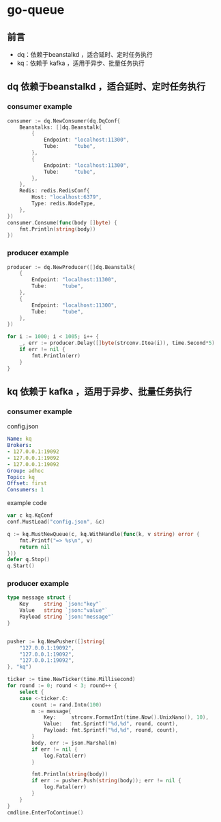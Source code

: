# go-queue
## 前言
- dq：依赖于beanstalkd ，适合延时、定时任务执行
- kq：依赖于 kafka ，适用于异步、批量任务执行

## dq 依赖于beanstalkd ，适合延时、定时任务执行
### consumer example
```go
consumer := dq.NewConsumer(dq.DqConf{
	Beanstalks: []dq.Beanstalk{
		{
			Endpoint: "localhost:11300",
			Tube:     "tube",
		},
		{
			Endpoint: "localhost:11300",
			Tube:     "tube",
		},
	},
	Redis: redis.RedisConf{
		Host: "localhost:6379",
		Type: redis.NodeType,
	},
})
consumer.Consume(func(body []byte) {
	fmt.Println(string(body))
})
```
### producer example
```go
producer := dq.NewProducer([]dq.Beanstalk{
	{
		Endpoint: "localhost:11300",
		Tube:     "tube",
	},
	{
		Endpoint: "localhost:11300",
		Tube:     "tube",
	},
})	

for i := 1000; i < 1005; i++ {
	_, err := producer.Delay([]byte(strconv.Itoa(i)), time.Second*5)
	if err != nil {
		fmt.Println(err)
	}
}
```

## kq 依赖于 kafka ，适用于异步、批量任务执行
### consumer example

config.json
```yaml
Name: kq
Brokers:
- 127.0.0.1:19092
- 127.0.0.1:19092
- 127.0.0.1:19092
Group: adhoc
Topic: kq
Offset: first
Consumers: 1
```

example code
```go
var c kq.KqConf
conf.MustLoad("config.json", &c)

q := kq.MustNewQueue(c, kq.WithHandle(func(k, v string) error {
	fmt.Printf("=> %s\n", v)
	return nil
}))
defer q.Stop()
q.Start()
```

### producer example

```go
type message struct {
	Key     string `json:"key"`
	Value   string `json:"value"`
	Payload string `json:"message"`
}


pusher := kq.NewPusher([]string{
	"127.0.0.1:19092",
	"127.0.0.1:19092",
	"127.0.0.1:19092",
}, "kq")

ticker := time.NewTicker(time.Millisecond)
for round := 0; round < 3; round++ {
	select {
	case <-ticker.C:
		count := rand.Intn(100)
		m := message{
			Key:     strconv.FormatInt(time.Now().UnixNano(), 10),
			Value:   fmt.Sprintf("%d,%d", round, count),
			Payload: fmt.Sprintf("%d,%d", round, count),
		}
		body, err := json.Marshal(m)
		if err != nil {
			log.Fatal(err)
		}

		fmt.Println(string(body))
		if err := pusher.Push(string(body)); err != nil {
			log.Fatal(err)
		}
	}
}
cmdline.EnterToContinue()
```
